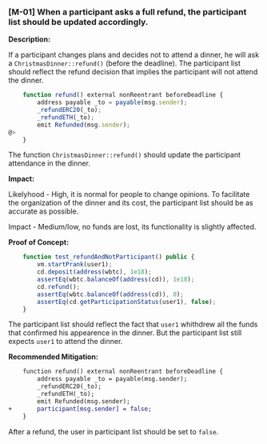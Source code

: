 ### [M-01] When a participant asks a full refund, the participant list should be updated accordingly.

**Description:**

If a participant changes plans and decides not to attend a dinner, he will ask a `ChristmasDinner::refund()` (before the deadline). The participant list should reflect the refund decision that implies the participant will not attend the dinner.

```javascript
    function refund() external nonReentrant beforeDeadline {
        address payable _to = payable(msg.sender);
        _refundERC20(_to);
        _refundETH(_to);
        emit Refunded(msg.sender);
@>        
    }
```
The function `ChristmasDinner::refund()` should update the participant attendance in the dinner.


**Impact:**

Likelyhood - High, it is normal for people to change opinions. To facilitate the organization of the dinner and its cost, the participant list should be as accurate as possible.

Impact - Medium/low, no funds are lost, its functionality is slightly affected.


**Proof of Concept:**

```javascript
    function test_refundAndNotParticipant() public {
        vm.startPrank(user1);
        cd.deposit(address(wbtc), 1e18);
        assertEq(wbtc.balanceOf(address(cd)), 1e18);
        cd.refund();
        assertEq(wbtc.balanceOf(address(cd)), 0);
        assertEq(cd.getParticipationStatus(user1), false);
    }
```
The participant list should reflect the fact that `user1` whithdrew all the funds that confirmed his appearence in the dinner.
But the participant list still expects `user1` to attend the dinner.


**Recommended Mitigation:**

```diff
    function refund() external nonReentrant beforeDeadline {
        address payable _to = payable(msg.sender);
        _refundERC20(_to);
        _refundETH(_to);
        emit Refunded(msg.sender);
+       participant[msg.sender] = false;
    }
```

After a refund, the user in participant list should be set to `false`.
